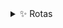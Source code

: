 <details>
<summary>✨ Rotas</summary>
    - **Páginas:**
        # Raíz
        - *Página Inicial:* `outonofashion.com`

        # Página Produtos
        - *Página Produtos Masculino:* `/masculino`
        - *Página Produtos Feminino:* `/feminino`
        - *Página Produtos Menino:* `/menino`
        - *Página Produtos Menina:* `/menina`

        - *Página Produtos Promoções [Unissex]:* `/promocoes`
        - *Página Produtos Calçados [Unissex]:* `/calcados`
        - *Página Produtos Roupas [Unissex]:* `/roupas`
        - *Página Produtos Acessórios [Unissex]:* `/acessorios`
        - *Página Produtos Marcas [Unissex]:* `/marcas`
        
        # Página Filtro
        - *Página Filtro Calçados:* `/calcados/produtos?tipo-produto=chinelo?genero=masculino&tamanho=40&marca=coca-cola&cor=azul&preco=60-100`
        - *Página Filtro Roupas:* `/roupas/produtos?tipo-produto=biquini&genero=feminino&tamanho=m&marca=billabong&cor=verde&preco=100-160`
        - *Página Filtro Acessórios:* `/acessorios/produtos?tipo-produto=oculos&genero=menino&tamanho=50&marca=atitude&cor=prata&preco=240-380`
        - *Página Filtro Marcas:* `/marcas/produtos?marca=adidas?tipo-produto=agasalho&genero=menina&tamanho=p&cor=rosa&preco=380-770&sort=ofertas`

		# Página Autenticação
        - *Página Login/Cadastro:* `/login`
        - *Página Cadastro Confirmação:* `/login/cadastrado`
        - *Página Login Pagamento:* `/login/finalizar-compra`

        # Página Dados Cliente
        - *Página Conta:* `/conta`
        - *Página Favorito:* `/conta/favoritos`

        # Página Itens Compra
		- *Página Carrinho:* `/carrinho`

        # Página Pagamento:
        - *Página Finalizar Compra:* `/finalizar-compra`
        - *Página Confirmação:* `/finalizar-compra/confirmacao`

		# Página Institucionais
        - *Página Sobre:* `/sobre`
		- *Página Política de Privacidade:* `/politicas-privacidade`
        - *Página Não Encontrada:* `/pagina-nao-encontrada`
        - *Página Contato:* `/contato`

        # Página Gerência
		- *Página CMS:* `/cms`

        # Página Novidades
		- *Página Blog:* `/blog`
</details>